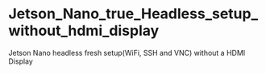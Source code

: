 # Jetson_Nano_true_Headless_setup_without_hdmi_display
Jetson Nano headless fresh setup(WiFi, SSH and VNC) without a HDMI Display
